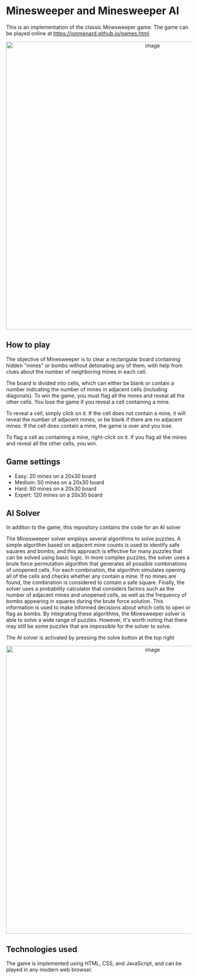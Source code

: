 # Minesweeper and Minesweeper AI

This is an implementation of the classic Minesweeper game. The game can be played online at https://jonmenard.github.io/games.html.
<p align="center">
 <img width="783" alt="image" src="https://user-images.githubusercontent.com/55707155/219266447-41997019-730b-4a46-ba3b-466c6e304d45.png">
</p>

## How to play

The objective of Minesweeper is to clear a rectangular board containing hidden "mines" or bombs without detonating any of them, with help from clues about the number of neighboring mines in each cell.

The board is divided into cells, which can either be blank or contain a number indicating the number of mines in adjacent cells (including diagonals). To win the game, you must flag all the mines and reveal all the other cells. You lose the game if you reveal a cell containing a mine.

To reveal a cell, simply click on it. If the cell does not contain a mine, it will reveal the number of adjacent mines, or be blank if there are no adjacent mines. If the cell does contain a mine, the game is over and you lose.

To flag a cell as containing a mine, right-click on it. If you flag all the mines and reveal all the other cells, you win.

## Game settings

* Easy: 20 mines on a 20x30 board
* Medium: 50 mines on a 20x30 board
* Hard: 80 mines on a 20x30 board
* Expert: 120 mines on a 20x30 board

## AI Solver

In additon to the game, this repository contains the code for an AI solver 


The Minesweeper solver employs several algorithms to solve puzzles. A simple algorithm based on adjacent mine counts is used to identify safe squares and bombs, and this approach is effective for many puzzles that can be solved using basic logic. In more complex puzzles, the solver uses a brute force permutation algorithm that generates all possible combinations of unopened cells. For each combination, the algorithm simulates opening all of the cells and checks whether any contain a mine. If no mines are found, the combination is considered to contain a safe square. Finally, the solver uses a probability calculator that considers factors such as the number of adjacent mines and unopened cells, as well as the frequency of bombs appearing in squares during the brute force solution. This information is used to make informed decisions about which cells to open or flag as bombs. By integrating these algorithms, the Minesweeper solver is able to solve a wide range of puzzles. However, it's worth noting that there may still be some puzzles that are impossible for the solver to solve.

The AI solver is activated by pressing the solve button at the top right
<p align="center">
 <img width="783" alt="image" src="https://user-images.githubusercontent.com/55707155/219266702-894e8605-12b8-47e9-a3c5-28f008936f6f.png">
</p>

## Technologies used
The game is implemented using HTML, CSS, and JavaScript, and can be played in any modern web browser.

 
